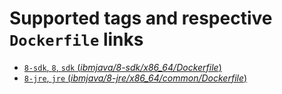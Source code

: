 # Supported tags and respective `Dockerfile` links

-	[`8-sdk`, `8`, `sdk` (*ibmjava/8-sdk/x86_64/Dockerfile*)](https://github.com/ibmruntimes/ci.docker/blob/master/ibmjava/8-sdk/x86_64/Dockerfile)
-	[`8-jre`, `jre` (*ibmjava/8-jre/x86_64/common/Dockerfile*)](https://github.com/ibmruntimes/ci.docker/blob/master/ibmjava/8-jre/x86_64/Dockerfile)
